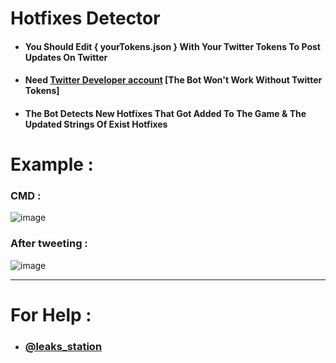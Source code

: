# Hotfixes Detector

- #### You Should Edit { yourTokens.json } With Your Twitter Tokens To Post Updates On Twitter
- #### Need [Twitter Developer account](https://developer.twitter.com/en/portal/dashboard) [The Bot Won't Work Without Twitter Tokens]
- #### The Bot Detects New Hotfixes That Got Added To The Game & The Updated Strings Of Exist Hotfixes


# Example :
### CMD :
![image](https://user-images.githubusercontent.com/86381194/143946612-d03032d0-1a7e-46be-a1af-335cac3ca8e3.png)
### After tweeting :
![image](https://user-images.githubusercontent.com/86381194/143946508-c93b31e8-ac41-456e-b90a-1cf435d3df67.png)


-------
# For Help :
- ### [@leaks_station](https://twitter.com/Leaks_station)
 
